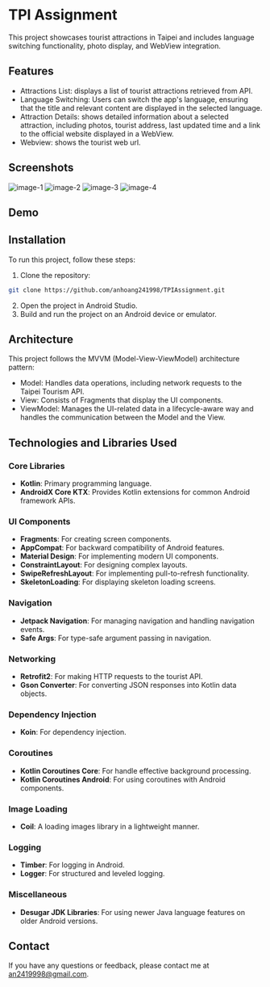 # TPI Assignment

This project showcases tourist attractions in Taipei and includes language switching functionality, photo display, and WebView integration.

## Features

- Attractions List: displays a list of tourist attractions retrieved from API.
- Language Switching: Users can switch the app's language, ensuring that the title and relevant content are displayed in the selected language.
- Attraction Details: shows detailed information about a selected attraction, including photos, tourist address, last updated time and a link to the official website displayed in a WebView.
- Webview: shows the tourist web url.

## Screenshots

![image-1](images/image_1.jpg) ![image-2](images/image_2.jpg) ![image-3](images/image_3.png) ![image-4](images/image_4.jpg)

## Demo

<!-- Demo apk: [apk](https) -->

## Installation

To run this project, follow these steps:

1. Clone the repository:

```bash
git clone https://github.com/anhoang241998/TPIAssignment.git
```

2. Open the project in Android Studio.
3. Build and run the project on an Android device or emulator.  

## Architecture

This project follows the MVVM (Model-View-ViewModel) architecture pattern:

- Model: Handles data operations, including network requests to the Taipei Tourism API.
- View: Consists of Fragments that display the UI components.
- ViewModel: Manages the UI-related data in a lifecycle-aware way and handles the communication between the Model and the View.

## Technologies and Libraries Used

### Core Libraries

- **Kotlin**: Primary programming language.
- **AndroidX Core KTX**: Provides Kotlin extensions for common Android framework APIs.

### UI Components

- **Fragments**: For creating screen components.
- **AppCompat**: For backward compatibility of Android features.
- **Material Design**: For implementing modern UI components.
- **ConstraintLayout**: For designing complex layouts.
- **SwipeRefreshLayout**: For implementing pull-to-refresh functionality.
- **SkeletonLoading**: For displaying skeleton loading screens.

### Navigation

- **Jetpack Navigation**: For managing navigation and handling navigation events.
- **Safe Args**: For type-safe argument passing in navigation.

### Networking

- **Retrofit2**: For making HTTP requests to the tourist API.
- **Gson Converter**: For converting JSON responses into Kotlin data objects.

### Dependency Injection

- **Koin**: For dependency injection.

### Coroutines

- **Kotlin Coroutines Core**: For handle effective background processing.
- **Kotlin Coroutines Android**: For using coroutines with Android components.

### Image Loading

- **Coil**: A loading images library in a lightweight manner.

### Logging

- **Timber**: For logging in Android.
- **Logger**: For structured and leveled logging.

### Miscellaneous

- **Desugar JDK Libraries**: For using newer Java language features on older Android versions.

## Contact

If you have any questions or feedback, please contact me at an2419998@gmail.com.
